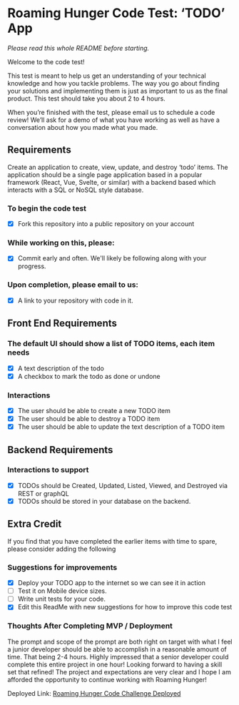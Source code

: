 # Roaming Hunger Code Test: ‘TODO’ App

*Please read this whole README before starting.*

Welcome to the code test!

This test is meant to help us get an understanding of your technical knowledge and how you tackle problems. The way you go about finding your solutions and implementing them is just as important to us as the final product. This test should take you about 2 to 4 hours.

When you’re finished with the test, please email us to schedule a code review! We’ll ask for a demo of what you have working as well as have a conversation about how you made what you made.

## Requirements

Create an application to create, view, update, and destroy ‘todo’ items. The application should be a single page application based in a popular framework (React, Vue, Svelte, or similar) with a backend based which interacts with a SQL or NoSQL style database.

### To begin the code test

* [X] Fork this repository into a public repository on your account

### While working on this, please:

* [X] Commit early and often. We'll likely be following along with your progress.

### Upon completion, please email to us:

* [X] A link to your repository with code in it.

## Front End Requirements

### The default UI should show a list of TODO items, each item needs

* [X] A text description of the todo
* [X] A checkbox to mark the todo as done or undone

### Interactions

* [X] The user should be able to create a new TODO item
* [X] The user should be able to destroy a TODO item
* [X] The user should be able to update the text description of a TODO item

## Backend Requirements

### Interactions to support

* [X] TODOs should be Created, Updated, Listed, Viewed, and Destroyed via REST or graphQL
* [X] TODOs should be stored in your database on the backend.

## Extra Credit

If you find that you have completed the earlier items with time to spare, please consider adding the following

### Suggestions for improvements

* [X] Deploy your TODO app to the internet so we can see it in action
* [ ] Test it on Mobile device sizes.
* [ ] Write unit tests for your code.
* [X] Edit this ReadMe with new suggestions for how to improve this code test

### Thoughts After Completing MVP / Deployment

The prompt and scope of the prompt are both right on target with what I feel a junior developer should be able to accomplish in a reasonable amount of time. That being 2-4 hours. Highly impressed that a senior developer could complete this entire project in one hour! Looking forward to having a skill set that refined! The project and expectations are very clear and I hope I am afforded the opportunity to continue working with Roaming Hunger!

Deployed Link: [Roaming Hunger Code Challenge Deployed](https://roaming-code-challenge.herokuapp.com/)
